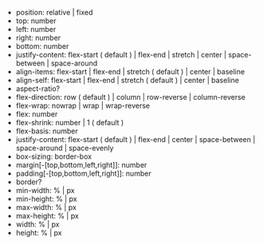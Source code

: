 - position: relative | fixed
- top: number
- left: number
- right: number
- bottom: number
- justify-content: flex-start ( default ) | flex-end | stretch | center | space-between | space-around
- align-items: flex-start | flex-end | stretch ( default ) | center | baseline
- align-self: flex-start | flex-end | stretch ( default ) | center | baseline
- aspect-ratio?
- flex-direction: row ( default ) | column | row-reverse | column-reverse
- flex-wrap: nowrap | wrap | wrap-reverse
- flex: number
- flex-shrink: number | 1 ( default )
- flex-basis: number
- justify-content: flex-start ( default ) | flex-end | center | space-between | space-around | space-evenly
- box-sizing: border-box
- margin[-[top,bottom,left,right]]: number
- padding[-[top,bottom,left,right]]: number
- border?
- min-width: % | px
- min-height: % | px
- max-width: % | px
- max-height: % | px
- width: % | px
- height: % | px
